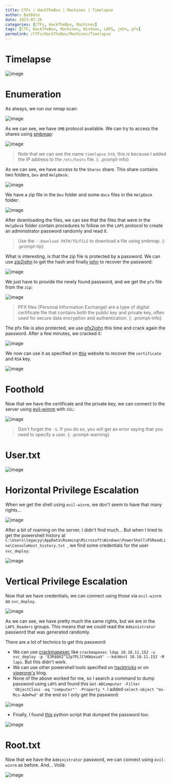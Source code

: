 ```yaml
---
title: CTFs | HackTheBox | Machines | Timelapse
author: BatBato
date: 2023-07-26
categories: [CTFs, HackTheBox, Machines]
tags: [CTF, HackTheBox, Machines, Windows, LAPS, john, pfx]
permalink: /CTFs/HackTheBox/Machines/Timelapse
---
```


# Timelapse

![image](https://github.com/Nouman404/nouman404.github.io/assets/73934639/c42c7b42-f1d8-4140-9cac-769137a9a066)

# Enumeration

As always, we run our nmap scan:

![image](https://github.com/Nouman404/nouman404.github.io/assets/73934639/fa9c8c10-570c-4178-9113-efe557c19d9c)


As we can see, we have `SMB` protocol available. We can try to access the shares using [smbmap](https://www.kali.org/tools/smbmap/):

![image](https://github.com/Nouman404/nouman404.github.io/assets/73934639/59800daa-7168-4ec4-a4ce-3aa115ca1bef)


> Note that we can see the name `timelapse.htb`, this is because I added the IP address to the `/etc/hosts` file.
{: .prompt-info}

As we can see, we have access to the `Shares` share. This share contains two folders, `Dev` and `HelpDesk`:

![image](https://github.com/Nouman404/nouman404.github.io/assets/73934639/1eb0f72d-d099-4c3e-b28e-da428cf310af)

We have a zip file in the `Dev` folder and some `docx` files in the `HelpDesk` folder:

![image](https://github.com/Nouman404/nouman404.github.io/assets/73934639/189312c9-db9f-47c7-a60a-e1cbaf74cf4b)

After downloading the files, we can see that the files that were in the `HelpDesk` folder contain procedures to follow on the `LAPS` protocol to create an administrator password randomly and read it.

> Use the `--download PATH/TO/FILE` to download a file using smbmap.
{: .prompt-tip}

What is interesting, is that the zip file is protected by a password. We can use [zip2john](https://www.kali.org/tools/john/#zip2john) to get the hash and finally [john](https://www.kali.org/tools/john/) to recover the password:

![image](https://github.com/Nouman404/nouman404.github.io/assets/73934639/43f2f220-f20a-43ed-b143-d750eb0c8ba9)

We just have to provide the newly found password, and we get the `pfx` file from the `zip`:

![image](https://github.com/Nouman404/nouman404.github.io/assets/73934639/198b71fc-a2f7-4bcf-b159-394e7da6fddd)

> PFX files (Personal Information Exchange) are a type of digital certificate file that contains both the public key and private key, often used for secure data encryption and authentication.
{: .prompt-info}

The pfx file is also protected, we use [pfx2john](https://www.kali.org/tools/john/#pfx2john) this time and crack again the password. After a few minutes, we cracked it:

![image](https://github.com/Nouman404/nouman404.github.io/assets/73934639/6cb50c3f-41e9-4325-81a4-c38eb046cc2f)

We now can use it as specified on [this](https://www.ibm.com/docs/en/arl/9.7?topic=certification-extracting-certificate-keys-from-pfx-file) website to recover the `certificate` and `RSA` key.

![image](https://github.com/Nouman404/nouman404.github.io/assets/73934639/023a0be8-dbd3-47dc-8236-2941afd1c365)

# Foothold

Now that we have the certificate and the private key, we can connect to the server using [evil-winrm](https://www.kali.org/tools/evil-winrm/) with `SSL`:

![image](https://github.com/Nouman404/nouman404.github.io/assets/73934639/43a7f33d-6617-438c-9bba-a5fdf1690090)

> Don't forget the `-S`. If you do so, you will get an error saying that you need to specify a user.
{: .prompt-warning}


# User.txt

![image](https://github.com/Nouman404/nouman404.github.io/assets/73934639/fb0cff83-45e3-45fd-aec8-ec75bea204a4)


# Horizontal Privilege Escalation

When we get the shell using `evil-winrm`, we don't seem to have that many rights... 

![image](https://github.com/Nouman404/nouman404.github.io/assets/73934639/efeda6dd-5156-46e2-9a26-67d17bc83110)

After a bit of roaming on the server, I didn't find much... But when I tried to get the powershell history at `C:\Users\legacyy\AppData\Roaming\Microsoft\Windows\PowerShell\PSReadLine\ConsoleHost_history.txt
`, we find some credentials for the user `svc_deploy`:

![image](https://github.com/Nouman404/nouman404.github.io/assets/73934639/71a330d9-7a4b-42e0-b0a9-4fcc1c352ec5)

# Vertical Privilege Escalation

Now that we have credentials, we can connect using those via `evil-winrm` as `svc_deploy`. 

![image](https://github.com/Nouman404/nouman404.github.io/assets/73934639/adc17918-1a04-490e-8714-cf10920afaf4)

As we can see, we have pretty much the same rights, but we are in the `LAPS_Readers` groups. This means that we could read the `Administrator` password that was generated randomly.

There are a lot of technics to get this password:
- We can use [crackmapexec](https://www.kali.org/tools/crackmapexec/) like `crackmapexec ldap 10.10.11.152 -u svc_deploy -p 'E3R$Q62^12p7PLlC%KWaxuaV' --kdcHost 10.10.11.152 -M laps`. But this didn't work.
- We can use other powershell tools specified on [hacktricks](https://book.hacktricks.xyz/windows-hardening/active-directory-methodology/laps) or on [viperone's](https://viperone.gitbook.io/pentest-everything/everything/everything-active-directory/laps) blog.
- None of the above worked for me, so I search a command to dump password using `LAPS` and found this `Get-ADComputer -Filter 'ObjectClass -eq "computer"' -Property *`. I added `select-object "ms-Mcs-AdmPwd"` at the end so I only get the password:

![image](https://github.com/Nouman404/nouman404.github.io/assets/73934639/f9b17328-6c45-4766-b432-3acd556d6bf6)
- Finally, I found [this](https://github.com/n00py/LAPSDumper) python script that dumped the password too:

![image](https://github.com/Nouman404/nouman404.github.io/assets/73934639/4559c39d-dd30-4ae7-a0cd-061a0ae54828)

# Root.txt

Now that we have the `Administrator` password, we can connect using `evil-winrm` as before. And... Voilà:

![image](https://github.com/Nouman404/nouman404.github.io/assets/73934639/e37e5c82-0954-4861-942b-c1f3ff7fb08e)


